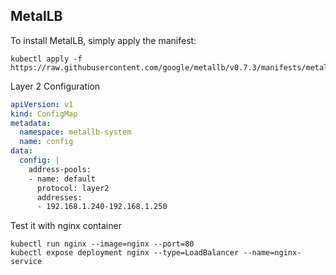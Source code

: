 ## MetalLB

To install MetalLB, simply apply the manifest:

```shell
kubectl apply -f https://raw.githubusercontent.com/google/metallb/v0.7.3/manifests/metallb.yaml
```

Layer 2 Configuration
```yaml
apiVersion: v1
kind: ConfigMap
metadata:
  namespace: metallb-system
  name: config
data:
  config: |
    address-pools:
    - name: default
      protocol: layer2
      addresses:
      - 192.168.1.240-192.168.1.250
```

Test it with nginx container

```
kubectl run nginx --image=nginx --port=80
kubectl expose deployment nginx --type=LoadBalancer --name=nginx-service
```